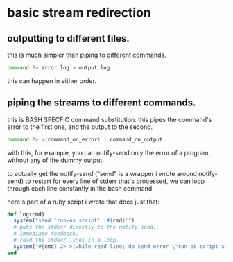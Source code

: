 # basic stream redirection

## outputting to different files.

this is much simpler than piping to different commands.

```bash
command 2> error.log > output.log
```

this can happen in either order.

## piping the streams to different commands.

this is BASH SPECFIC command substitution.
this pipes the command's error to the first one, and 
the output to the second.

```bash
command 2> >(command_on_error) | command_on_output
```

with this, for example, you can notify-send only the error of a program,
without any of the dummy output.

to actually get the notify-send ("send" is a wrapper i wrote around 
notify-send) to restart for every line of stderr that's processed, we can
loop through each line constantly in the bash command.

here's part of a ruby script i wrote that does just that:

```ruby
def log(cmd)
  system("send 'run-os script' '#{cmd}'")
  # puts the stderr directly to the notify send.
  # immediate feedback.
  # read the stderr lines in a loop.
  system("#{cmd} 2> >(while read line; do send error \"run-os script stderr:\" \"$line\"; done)")
end
```
